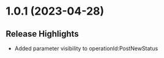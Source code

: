 # 1.0.1 (2023-04-28)

## Release Highlights

* Added parameter visibility to operationId:PostNewStatus
